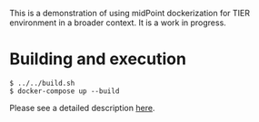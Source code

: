 This is a demonstration of using midPoint dockerization for TIER environment in a broader context. It is a work in progress.

# Building and execution
```
$ ../../build.sh
$ docker-compose up --build
```

Please see a detailed description [here](https://github.internet2.edu/docker/midPoint_container/tree/4.1/demo).
